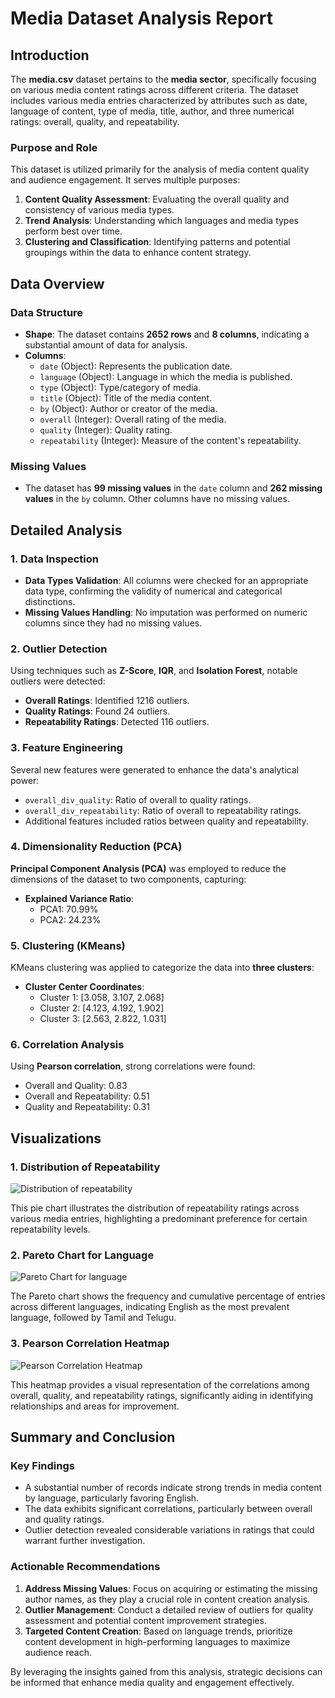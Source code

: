 # Media Dataset Analysis Report

## Introduction

The **media.csv** dataset pertains to the **media sector**, specifically focusing on various media content ratings across different criteria. The dataset includes various media entries characterized by attributes such as date, language of content, type of media, title, author, and three numerical ratings: overall, quality, and repeatability. 

### Purpose and Role

This dataset is utilized primarily for the analysis of media content quality and audience engagement. It serves multiple purposes:

1. **Content Quality Assessment**: Evaluating the overall quality and consistency of various media types.
2. **Trend Analysis**: Understanding which languages and media types perform best over time.
3. **Clustering and Classification**: Identifying patterns and potential groupings within the data to enhance content strategy.

## Data Overview

### Data Structure
- **Shape**: The dataset contains **2652 rows** and **8 columns**, indicating a substantial amount of data for analysis.
- **Columns**:
  - `date` (Object): Represents the publication date.
  - `language` (Object): Language in which the media is published.
  - `type` (Object): Type/category of media.
  - `title` (Object): Title of the media content.
  - `by` (Object): Author or creator of the media.
  - `overall` (Integer): Overall rating of the media.
  - `quality` (Integer): Quality rating.
  - `repeatability` (Integer): Measure of the content's repeatability.

### Missing Values
- The dataset has **99 missing values** in the `date` column and **262 missing values** in the `by` column. Other columns have no missing values.

## Detailed Analysis

### 1. Data Inspection

- **Data Types Validation**: All columns were checked for an appropriate data type, confirming the validity of numerical and categorical distinctions.
- **Missing Values Handling**: No imputation was performed on numeric columns since they had no missing values.

### 2. Outlier Detection

Using techniques such as **Z-Score**, **IQR**, and **Isolation Forest**, notable outliers were detected:
- **Overall Ratings**: Identified 1216 outliers.
- **Quality Ratings**: Found 24 outliers.
- **Repeatability Ratings**: Detected 116 outliers.

### 3. Feature Engineering

Several new features were generated to enhance the data's analytical power:
- `overall_div_quality`: Ratio of overall to quality ratings.
- `overall_div_repeatability`: Ratio of overall to repeatability ratings.
- Additional features included ratios between quality and repeatability.

### 4. Dimensionality Reduction (PCA)

**Principal Component Analysis (PCA)** was employed to reduce the dimensions of the dataset to two components, capturing:
- **Explained Variance Ratio**: 
  - PCA1: 70.99%
  - PCA2: 24.23%

### 5. Clustering (KMeans)

KMeans clustering was applied to categorize the data into **three clusters**:
- **Cluster Center Coordinates**:
  - Cluster 1: [3.058, 3.107, 2.068]
  - Cluster 2: [4.123, 4.192, 1.902]
  - Cluster 3: [2.563, 2.822, 1.031]

### 6. Correlation Analysis

Using **Pearson correlation**, strong correlations were found:
- Overall and Quality: 0.83
- Overall and Repeatability: 0.51
- Quality and Repeatability: 0.31

## Visualizations

### 1. Distribution of Repeatability

![Distribution of repeatability](repeatability_pie_chart.png)

This pie chart illustrates the distribution of repeatability ratings across various media entries, highlighting a predominant preference for certain repeatability levels.

### 2. Pareto Chart for Language

![Pareto Chart for language](language_pareto_chart.png)

The Pareto chart shows the frequency and cumulative percentage of entries across different languages, indicating English as the most prevalent language, followed by Tamil and Telugu.

### 3. Pearson Correlation Heatmap

![Pearson Correlation Heatmap](Pearson_Correlation_Heatmap.png)

This heatmap provides a visual representation of the correlations among overall, quality, and repeatability ratings, significantly aiding in identifying relationships and areas for improvement.

## Summary and Conclusion

### Key Findings
- A substantial number of records indicate strong trends in media content by language, particularly favoring English.
- The data exhibits significant correlations, particularly between overall and quality ratings.
- Outlier detection revealed considerable variations in ratings that could warrant further investigation.

### Actionable Recommendations
1. **Address Missing Values**: Focus on acquiring or estimating the missing author names, as they play a crucial role in content creation analysis.
2. **Outlier Management**: Conduct a detailed review of outliers for quality assessment and potential content improvement strategies.
3. **Targeted Content Creation**: Based on language trends, prioritize content development in high-performing languages to maximize audience reach.

By leveraging the insights gained from this analysis, strategic decisions can be informed that enhance media quality and engagement effectively.
